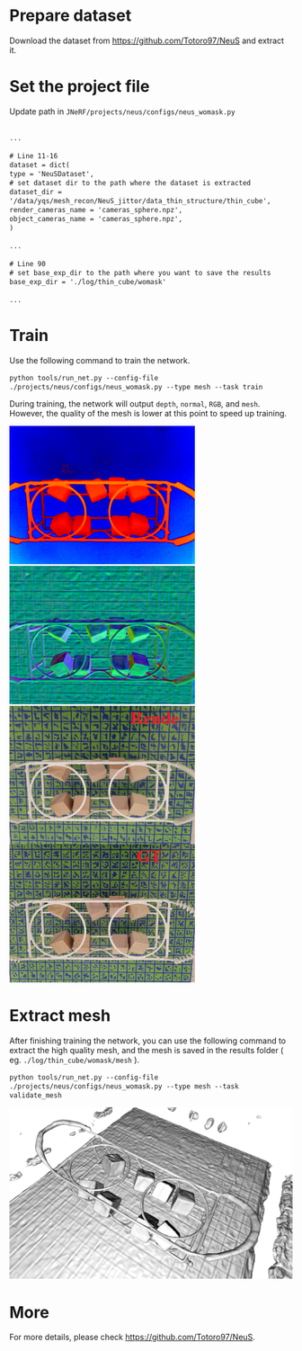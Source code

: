 # Prepare dataset

Download the dataset from https://github.com/Totoro97/NeuS and extract it.


# Set the project file

Update path in `JNeRF/projects/neus/configs/neus_womask.py`

```

...

# Line 11-16
dataset = dict(
type = 'NeuSDataset',
# set dataset dir to the path where the dataset is extracted
dataset_dir = '/data/yqs/mesh_recon/NeuS_jittor/data_thin_structure/thin_cube',
render_cameras_name = 'cameras_sphere.npz',
object_cameras_name = 'cameras_sphere.npz',
)

...

# Line 90
# set base_exp_dir to the path where you want to save the results
base_exp_dir = './log/thin_cube/womask'

...

```


# Train

Use the following command to train the network.
```
python tools/run_net.py --config-file ./projects/neus/configs/neus_womask.py --type mesh --task train
```

During training, the network will output `depth`, `normal`, `RGB`, and `mesh`. However, the quality of the mesh is lower at this point to speed up training.

![](./fig/depth.png)
![](./fig/normal.png)
![](./fig/rgb.png)

# Extract mesh

After finishing training the network, you can use the following command to extract the high quality mesh, and the mesh is saved in the results folder ( eg. `./log/thin_cube/womask/mesh` ).
```
python tools/run_net.py --config-file ./projects/neus/configs/neus_womask.py --type mesh --task validate_mesh
```

![](./fig/mesh.png)

# More

For more details, please check https://github.com/Totoro97/NeuS.
